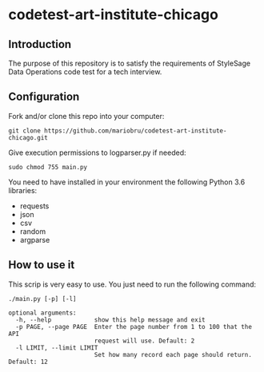 # codetest-art-institute-chicago

## Introduction
The purpose of this repository is to satisfy the requirements of StyleSage Data Operations code test for a tech interview.

## Configuration
Fork and/or clone this repo into your computer:

`git clone https://github.com/mariobru/codetest-art-institute-chicago.git` 

Give execution permissions to logparser.py if needed:

`sudo chmod 755 main.py`

You need to have installed in your environment the following Python 3.6 libraries:
* requests
* json
* csv
* random
* argparse

## How to use it
This scrip is very easy to use. You just need to run the following command:

`./main.py [-p] [-l]` 

```
optional arguments:
  -h, --help            show this help message and exit
  -p PAGE, --page PAGE  Enter the page number from 1 to 100 that the API
                        request will use. Default: 2
  -l LIMIT, --limit LIMIT
                        Set how many record each page should return. Default: 12
```



